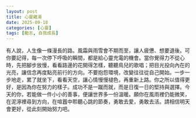 ```yaml
---
layout: post
title: 心靈雞湯
date: 2025-09-18
categories: [心靈]
tags: [勵志, 自我成長]
---
```


有人說，人生像一條漫長的路。風霜與雨雪會不期而至，讓人疲憊、想要退後。可你要記得，每一次停下呼吸的瞬間，都是給心靈充電的機會。當你覺得力不從心時，先把腳步放慢，看看路邊的花開得怎樣，聽聽鳥兒的歌唱；把目光投向內在的光亮，讓信念再度點亮前行的方向。不要抱怨環境，改變往往從自己開始。一步一步地走，累了就坐下，看看天空，讓心情慢慢褪色，再重新上路。你之所以值得更好，是因為你在努力的樣子。成功不是一蹴而就，而是日復一日的堅持與選擇。今天的你，若能做一件小小的善事，便讓世界多一份溫暖。願你在風雨裡仍能微笑，在泥濘裡尋到方向，在喧囂中聆聽心跳的節奏，勇敢去愛，勇敢去活。請相信明天會更好，從此刻開始努力吧。